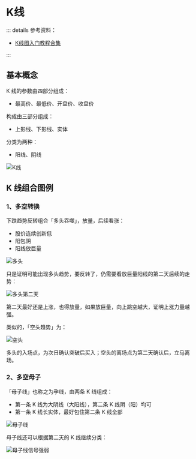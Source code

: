 # K线

::: details 参考资料：

- [K线图入门教程合集](https://www.bilibili.com/video/BV1L54y1d7DL)

:::

## 基本概念

K 线的参数由四部分组成：

- 最高价、最低价、开盘价、收盘价

构成由三部分组成：

- 上影线、下影线、实体

分类为两种：

- 阳线、阴线

<img src="https://blogcola1213.oss-cn-wuhan-lr.aliyuncs.com/practice/stock/04.png" alt="K线" style="margin: auto;zoom: normal">

## K 线组合图例

### 1、多空转换

下跌趋势反转组合「多头吞噬」，放量，后续看涨：

- 股价连续创新低
- 阳包阴
- 阳线放巨量

<img src="https://blogcola1213.oss-cn-wuhan-lr.aliyuncs.com/practice/stock/05.png" alt="多头" style="margin: auto;zoom: normal">

只是证明可能出现多头趋势，要反转了，仍需要看放巨量阳线的第二天后续的走势：

<img src="https://blogcola1213.oss-cn-wuhan-lr.aliyuncs.com/practice/stock/06.png" alt="多头第二天" style="margin: auto;zoom: normal">

第二天最好还是上涨，也得放量，如果放巨量，向上跳空越大，证明上涨力量越强。

类似的，「空头趋势」为：

<img src="https://blogcola1213.oss-cn-wuhan-lr.aliyuncs.com/practice/stock/07.png" alt="空头" style="margin: auto;zoom: normal">

多头的入场点，为次日确认突破后买入；空头的离场点为第二天确认后，立马离场。

### 2、多空母子

「母子线」也称之为孕线，由两条 K 线组成：

- 第一条 K 线为大阴线（大阳线），第二条 K 线阴（阳）均可
- 第一条 K 线长实体，最好包住第二条 K 线全部

<img src="https://blogcola1213.oss-cn-wuhan-lr.aliyuncs.com/practice/stock/08.png" alt="母子线" style="margin: auto;zoom: normal">

母子线还可以根据第二天的 K 线继续分类：

<img src="https://blogcola1213.oss-cn-wuhan-lr.aliyuncs.com/practice/stock/09.png" alt="母子线信号强弱" style="margin: auto;zoom: normal">
